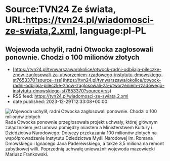 # Source:TVN24 Ze świata, URL:https://tvn24.pl/wiadomosci-ze-swiata,2.xml, language:pl-PL

## Wojewoda uchylił, radni Otwocka zagłosowali ponownie. Chodzi o 100 milionów złotych
 - [https://tvn24.pl/tvnwarszawa/okolice/otwock-radni-odbijaja-pileczke-znow-zaglosowali-za-utworzeniem-rzadowego-instytutu-dmowskiego-st7653370?source=rss](https://tvn24.pl/tvnwarszawa/okolice/otwock-radni-odbijaja-pileczke-znow-zaglosowali-za-utworzeniem-rzadowego-instytutu-dmowskiego-st7653370?source=rss)
 - RSS feed: https://tvn24.pl/wiadomosci-ze-swiata,2.xml
 - date published: 2023-12-29T12:33:08+00:00

<img alt="Wojewoda uchylił, radni Otwocka zagłosowali ponownie. Chodzi o 100 milionów złotych" src="https://tvn24.pl/najnowsze/cdn-zdjecie-5sx1pq-instytut-w-otwocku-ma-powstac-w-budynku-przy-czaplickiego-7-7430918/alternates/LANDSCAPE_1280" />
    Rada Otwocka ponownie przegłosowała projekt uchwały, której głównym załącznikiem jest umowa pomiędzy miastem a Ministerstwem Kultury i Dziedzictwa Narodowego. Dotyczy przekazania 100 milionów złotych na współprowadzenie Instytutu Dziedzictwa Myśli Narodowej im. Romana Dmowskiego i Ignacego Jana Paderewskiego, a także 3,5 miliona na remont zabytkowej willi. Poprzednią uchwałę unieważnił wojewoda mazowiecki Mariusz Frankowski.

